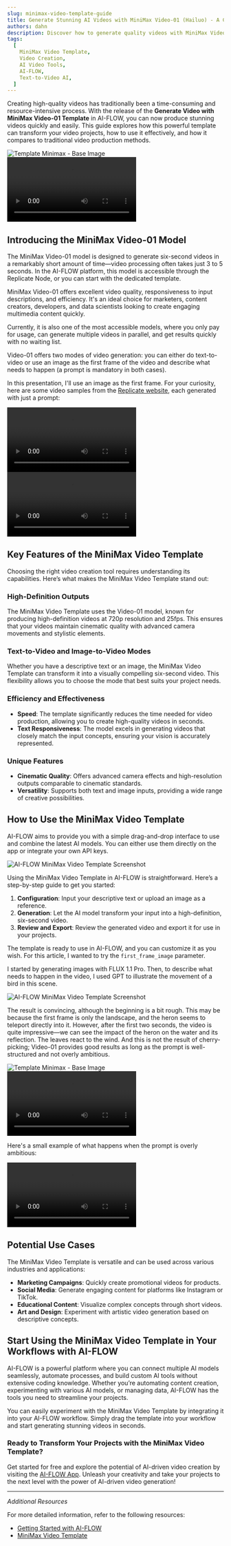 ```yaml
---
slug: minimax-video-template-guide
title: Generate Stunning AI Videos with MiniMax Video-01 (Hailuo) - A Comprehensive Guide
authors: dahn
description: Discover how to generate quality videos with MiniMax Video-01. This guide covers its features, usage tips, and comparisons with traditional methods to enhance your video projects.
tags:
  [
    MiniMax Video Template,
    Video Creation,
    AI Video Tools,
    AI-FLOW,
    Text-to-Video AI,
  ]
---
```


<head>
  <meta name="twitter:card" content="summary_large_image"/>
  <meta name="twitter:title" content="Transform Your Video Projects with the MiniMax Video Template" />
  <meta name="twitter:description" content="Explore the MiniMax Video Template for efficient, high-quality video creation. Learn about its features, usage, and how it compares to traditional methods." />
  <meta name="twitter:creator" content="@AIFlowApp"/>
  <meta name="twitter:image" content="https://docs.ai-flow.net/img/blog-images/minimax-video-template.png"/>
  <meta name="twitter:image:alt" content="MiniMax Video Template in Action"/>
  <meta property="og:title" content="Transform Your Video Projects with the MiniMax Video Template"/>
  <meta property="og:description" content="Learn how the MiniMax Video Template can enhance your video projects with AI-driven efficiency and quality. Discover its features and integration tips."/>
  <meta property="og:image" content="https://docs.ai-flow.net/img/blog-images/minimax-video-template.png"/>
</head>

Creating high-quality videos has traditionally been a time-consuming and resource-intensive process. With the release of the **Generate Video with MiniMax Video-01 Template** in AI-FLOW, you can now produce stunning videos quickly and easily. This guide explores how this powerful template can transform your video projects, how to use it effectively, and how it compares to traditional video production methods.

<div class="flex flex-row justify-center gap-4 w-full md:w-[50%]">
    <span class="flex flex-1 justify-center items-center">
        <img src="/img/blog-images/minimax-video-template-guide-0.png" alt="Template Minimax - Base Image" class="w-full max-w-[468px] h-auto object-cover"/>
    </span>
    <span class="flex flex-1 justify-center items-center">
        <video controls autoPlay loop class="w-full max-w-[468px] h-auto object-cover" alt="Template Minimax - Video generated">
            <source src="/img/blog-images/minimax-video-template-guide-4.mp4" type="video/mp4"/>
        </video>
    </span>
</div>

## Introducing the MiniMax Video-01 Model

The MiniMax Video-01 model is designed to generate six-second videos in a remarkably short amount of time—video processing often takes just 3 to 5 seconds. In the AI-FLOW platform, this model is accessible through the Replicate Node, or you can start with the dedicated template.

MiniMax Video-01 offers excellent video quality, responsiveness to input descriptions, and efficiency. It's an ideal choice for marketers, content creators, developers, and data scientists looking to create engaging multimedia content quickly.

Currently, it is also one of the most accessible models, where you only pay for usage, can generate multiple videos in parallel, and get results quickly with no waiting list.

Video-01 offers two modes of video generation: you can either do text-to-video or use an image as the first frame of the video and describe what needs to happen (a prompt is mandatory in both cases).

In this presentation, I'll use an image as the first frame. For your curiosity, here are some video samples from the [Replicate website](https://replicate.com/minimax/video-01), each generated with just a prompt:

<div class="flex flex-row justify-center gap-4 w-full md:w-[50%]">
    <span class="flex flex-1 justify-center items-center">
        <video controls autoPlay loop class="w-full max-w-[468px] h-auto object-cover" alt="Template Minimax - Video sample 1">
            <source src="/img/blog-images/minimax-video-template-guide-5.mp4" type="video/mp4"/>
        </video>
    </span>
    <span class="flex flex-1 justify-center items-center">
        <video controls autoPlay loop class="w-full max-w-[468px] h-auto object-cover" alt="Template Minimax - Video sample 2">
            <source src="/img/blog-images/minimax-video-template-guide-6.mp4" type="video/mp4"/>
        </video>
    </span>
</div>

## Key Features of the MiniMax Video Template

Choosing the right video creation tool requires understanding its capabilities. Here’s what makes the MiniMax Video Template stand out:

### High-Definition Outputs

The MiniMax Video Template uses the Video-01 model, known for producing high-definition videos at 720p resolution and 25fps. This ensures that your videos maintain cinematic quality with advanced camera movements and stylistic elements.

### Text-to-Video and Image-to-Video Modes

Whether you have a descriptive text or an image, the MiniMax Video Template can transform it into a visually compelling six-second video. This flexibility allows you to choose the mode that best suits your project needs.

### Efficiency and Effectiveness

- **Speed**: The template significantly reduces the time needed for video production, allowing you to create high-quality videos in seconds.
- **Text Responsiveness**: The model excels in generating videos that closely match the input concepts, ensuring your vision is accurately represented.

### Unique Features

- **Cinematic Quality**: Offers advanced camera effects and high-resolution outputs comparable to cinematic standards.
- **Versatility**: Supports both text and image inputs, providing a wide range of creative possibilities.

## How to Use the MiniMax Video Template

AI-FLOW aims to provide you with a simple drag-and-drop interface to use and combine the latest AI models. You can either use them directly on the app or integrate your own API keys.

![AI-FLOW MiniMax Video Template Screenshot](/img/blog-images/minimax-video-template-guide-7.png)

Using the MiniMax Video Template in AI-FLOW is straightforward. Here’s a step-by-step guide to get you started:

1. **Configuration**: Input your descriptive text or upload an image as a reference.
2. **Generation**: Let the AI model transform your input into a high-definition, six-second video.
3. **Review and Export**: Review the generated video and export it for use in your projects.

The template is ready to use in AI-FLOW, and you can customize it as you wish. For this article, I wanted to try the `first_frame_image` parameter.

I started by generating images with FLUX 1.1 Pro. Then, to describe what needs to happen in the video, I used GPT to illustrate the movement of a bird in this scene.

![AI-FLOW MiniMax Video Template Screenshot](/img/blog-images/minimax-video-template-guide-3.png)

The result is convincing, although the beginning is a bit rough. This may be because the first frame is only the landscape, and the heron seems to teleport directly into it. However, after the first two seconds, the video is quite impressive—we can see the impact of the heron on the water and its reflection. The leaves react to the wind. And this is not the result of cherry-picking; Video-01 provides good results as long as the prompt is well-structured and not overly ambitious.

<div class="flex flex-row justify-center gap-4 w-full md:w-[50%]">
    <span class="flex flex-1 justify-center items-center">
        <img src="/img/blog-images/minimax-video-template-guide-0.png" alt="Template Minimax - Base Image" class="w-full max-w-[468px] h-auto object-cover"/>
    </span>
    <span class="flex flex-1 justify-center items-center">
        <video controls autoPlay loop class="w-full max-w-[468px] h-auto object-cover" alt="Template Minimax - Generated Video">
            <source src="/img/blog-images/minimax-video-template-guide-4.mp4" type="video/mp4"/>
        </video>
    </span>
</div>

Here's a small example of what happens when the prompt is overly ambitious:

<video controls autoPlay loop class="w-[300px] h-auto object-cover" alt="Template Minimax - Overly Ambitious Prompt">
    <source src="/img/blog-images/minimax-video-template-guide-8.mp4" type="video/mp4"/>
</video>

## Potential Use Cases

The MiniMax Video Template is versatile and can be used across various industries and applications:

- **Marketing Campaigns**: Quickly create promotional videos for products.
- **Social Media**: Generate engaging content for platforms like Instagram or TikTok.
- **Educational Content**: Visualize complex concepts through short videos.
- **Art and Design**: Experiment with artistic video generation based on descriptive concepts.

## Start Using the MiniMax Video Template in Your Workflows with AI-FLOW

AI-FLOW is a powerful platform where you can connect multiple AI models seamlessly, automate processes, and build custom AI tools without extensive coding knowledge. Whether you’re automating content creation, experimenting with various AI models, or managing data, AI-FLOW has the tools you need to streamline your projects.

You can easily experiment with the MiniMax Video Template by integrating it into your AI-FLOW workflow. Simply drag the template into your workflow and start generating stunning videos in seconds.

### Ready to Transform Your Projects with the MiniMax Video Template?

Get started for free and explore the potential of AI-driven video creation by visiting the [AI-FLOW App](https://app.ai-flow.net/). Unleash your creativity and take your projects to the next level with the power of AI-driven video generation!

---

_Additional Resources_

For more detailed information, refer to the following resources:

- [Getting Started with AI-FLOW](/blog/getting-started-with-ai-flow)
- [MiniMax Video Template](/blog/minimax-video-template)
